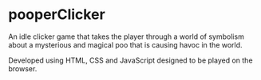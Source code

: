 # pooperClicker
An idle clicker game that takes the player through a world of symbolism about a mysterious and magical poo that is causing havoc in the world.

Developed using HTML, CSS and JavaScript designed to be played on the browser.

